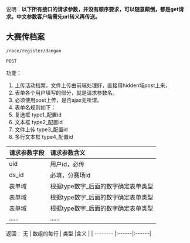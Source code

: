 说明：**以下所有接口的请求参数，并没有顺序要求，可以随意颠倒，都是get请求。中文参数客户端需先url转义再传送。**



## 大赛传档案

~~~
/race/register/dangan
~~~
~~~
POST
~~~

功能：  

1. 上传活动档案，文件上传由前端处理好，直接用hidden域post上来，
1. 表单各个用户填写的部分，就是请求参数名。
1. 必须使用post上传，是否ajax无所谓。   
1. 表单名规则如下：
1. 复选框 type1_配置id
1. 文本框 type2_配置id
1. 文件上传 type3_配置id
1. 多行文本框 type4_配置id


| 请求参数字段        | 请求参数含义  |
| -------- |:------|
|uid         |  用户id，必传|
|ds_id       |  必填，分赛场id|
|表单域       |  根据type数字_后面的数字确定表单类型|
|表单域       |  根据type数字_后面的数字确定表单类型|
|表单域       |  根据type数字_后面的数字确定表单类型|
|......       |  ......|


返回：   无
| 数组的每行        | 类型 |含义  |
| -------- |:------|:------|










